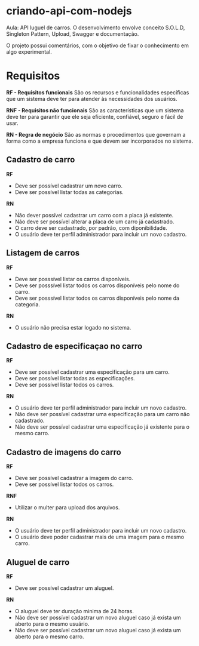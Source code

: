 # criando-api-com-nodejs
Aula: API luguel de carros. O desenvolvimento envolve conceito S.O.L.D, Singleton Pattern, Upload, Swagger e documentação.

O projeto possui comentários, com o objetivo de fixar o conhecimento em algo experimental.

# Requisitos

**RF - Requisitos funcionais**
São os recursos e funcionalidades específicas que um sistema deve ter para atender às necessidades dos usuários.

**RNF - Requisitos não funcionais**
São as características que um sistema deve ter para garantir que ele seja eficiente, confiável, seguro e fácil de usar.

**RN - Regra de negócio**
São as normas e procedimentos que governam a forma como a empresa funciona e que devem ser incorporados no sistema.

## Cadastro de carro

**RF**

- Deve ser possível cadastrar um novo carro.
- Deve ser possível listar todas as categorias.

**RN**

- Não dever possível cadastrar um carro com a placa já existente.
- Não deve ser possível alterar a placa de um carro já cadastrado.
- O carro deve ser cadastrado, por padrão, com diponibilidade.
- O usuário deve ter perfil administrador para incluir um novo cadastro.

## Listagem de carros

**RF**

- Deve ser posssível listar os carros disponíveis.
- Deve ser posssível listar todos os carros disponíveis pelo nome do carro.
- Deve ser posssível listar todos os carros disponíveis pelo nome da categoria.

**RN**

- O usuário não precisa estar logado no sistema.

## Cadastro de especificaçao no carro

**RF**

- Deve ser possível cadastrar uma especificação para um carro.
- Deve ser possível listar todas as especificações.
- Deve ser possível listar todos os carros.

**RN**

- O usuário deve ter perfil administrador para incluir um novo cadastro.
- Não deve ser possível cadastrar uma especificação para um carro não cadastrado.
- Não deve ser possível cadastrar uma especificação já existente para o mesmo carro.

## Cadastro de imagens do carro

**RF**

- Deve ser possível cadastrar a imagem do carro.
- Deve ser possível listar todos os carros.

**RNF**

- Utilizar o multer para upload dos arquivos.

**RN**

- O usuário deve ter perfil administrador para incluir um novo cadastro.
- O usuário deve poder cadastrar mais de uma imagem para o mesmo carro.

## Aluguel de carro

**RF**

- Deve ser possível cadastrar um aluguel.

**RN**

- O aluguel deve ter duração minima de 24 horas.
- Não deve ser possível cadastrar um novo aluguel caso já exista um aberto para o mesmo usuário.
- Não deve ser possível cadastrar um novo aluguel caso já exista um aberto para o mesmo carro.
